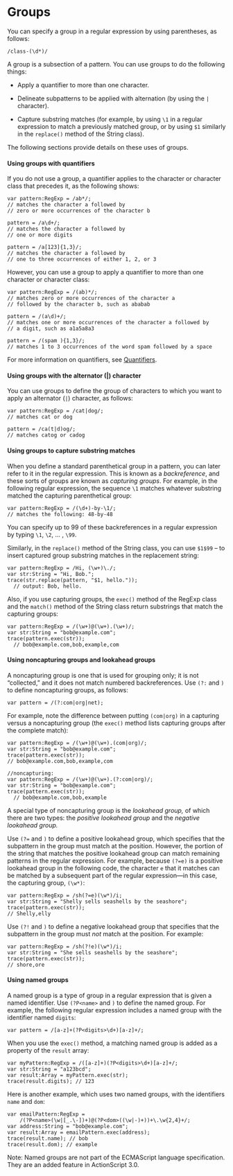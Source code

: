 # Groups

<div>

You can specify a group in a regular expression by using parentheses, as
follows:

    /class-(\d*)/

A group is a subsection of a pattern. You can use groups to do the following
things:

- Apply a quantifier to more than one character.

- Delineate subpatterns to be applied with alternation (by using the `|`
  character).

- Capture substring matches (for example, by using `\1` in a regular expression
  to match a previously matched group, or by using `$1` similarly in the
  `replace()` method of the String class).

The following sections provide details on these uses of groups.

<div>

#### Using groups with quantifiers

If you do not use a group, a quantifier applies to the character or character
class that precedes it, as the following shows:

    var pattern:RegExp = /ab*/;
    // matches the character a followed by
    // zero or more occurrences of the character b

    pattern = /a\d+/;
    // matches the character a followed by
    // one or more digits

    pattern = /a[123]{1,3}/;
    // matches the character a followed by
    // one to three occurrences of either 1, 2, or 3

However, you can use a group to apply a quantifier to more than one character or
character class:

    var pattern:RegExp = /(ab)*/;
    // matches zero or more occurrences of the character a
    // followed by the character b, such as ababab

    pattern = /(a\d)+/;
    // matches one or more occurrences of the character a followed by
    // a digit, such as a1a5a8a3

    pattern = /(spam ){1,3}/;
    // matches 1 to 3 occurrences of the word spam followed by a space

For more information on quantifiers, see [Quantifiers](./quantifiers.md).

</div>

<div>

#### Using groups with the alternator (\|) character

You can use groups to define the group of characters to which you want to apply
an alternator (`|`) character, as follows:

    var pattern:RegExp = /cat|dog/;
    // matches cat or dog

    pattern = /ca(t|d)og/;
    // matches catog or cadog

</div>

<div>

#### Using groups to capture substring matches

When you define a standard parenthetical group in a pattern, you can later refer
to it in the regular expression. This is known as a _backreference_, and these
sorts of groups are known as _capturing groups_. For example, in the following
regular expression, the sequence `\1` matches whatever substring matched the
capturing parenthetical group:

    var pattern:RegExp = /(\d+)-by-\1/;
    // matches the following: 48-by-48

You can specify up to 99 of these backreferences in a regular expression by
typing `\1`, `\2`, ... , `\99`.

Similarly, in the `replace()` method of the String class, you can use `$1$99` –
to insert captured group substring matches in the replacement string:

    var pattern:RegExp = /Hi, (\w+)\./;
    var str:String = "Hi, Bob.";
    trace(str.replace(pattern, "$1, hello."));
      // output: Bob, hello.

Also, if you use capturing groups, the `exec()` method of the RegExp class and
the `match()` method of the String class return substrings that match the
capturing groups:

    var pattern:RegExp = /(\w+)@(\w+).(\w+)/;
    var str:String = "bob@example.com";
    trace(pattern.exec(str));
      // bob@example.com,bob,example,com

</div>

<div>

#### Using noncapturing groups and lookahead groups

A noncapturing group is one that is used for grouping only; it is not
“collected,” and it does not match numbered backreferences. Use `(?:` and `)` to
define noncapturing groups, as follows:

    var pattern = /(?:com|org|net);

For example, note the difference between putting `(com|org)` in a capturing
versus a noncapturing group (the `exec()` method lists capturing groups after
the complete match):

    var pattern:RegExp = /(\w+)@(\w+).(com|org)/;
    var str:String = "bob@example.com";
    trace(pattern.exec(str));
    // bob@example.com,bob,example,com

    //noncapturing:
    var pattern:RegExp = /(\w+)@(\w+).(?:com|org)/;
    var str:String = "bob@example.com";
    trace(pattern.exec(str));
      // bob@example.com,bob,example

A special type of noncapturing group is the _lookahead group,_ of which there
are two types: the _positive lookahead group_ and the _negative lookahead
group._

Use `(?=` and `)` to define a positive lookahead group, which specifies that the
subpattern in the group must match at the position. However, the portion of the
string that matches the positive lookahead group can match remaining patterns in
the regular expression. For example, because `(?=e)` is a positive lookahead
group in the following code, the character `e` that it matches can be matched by
a subsequent part of the regular expression—in this case, the capturing group,
`(\w*)`:

    var pattern:RegExp = /sh(?=e)(\w*)/i;
    var str:String = "Shelly sells seashells by the seashore";
    trace(pattern.exec(str));
    // Shelly,elly

Use `(?!` and `)` to define a negative lookahead group that specifies that the
subpattern in the group must _not_ match at the position. For example:

    var pattern:RegExp = /sh(?!e)(\w*)/i;
    var str:String = "She sells seashells by the seashore";
    trace(pattern.exec(str));
    // shore,ore

</div>

<div>

#### Using named groups

A named group is a type of group in a regular expression that is given a named
identifier. Use `(?P<name>` and `)` to define the named group. For example, the
following regular expression includes a named group with the identifier named
`digits`:

    var pattern = /[a-z]+(?P<digits>\d+)[a-z]+/;

When you use the `exec()` method, a matching named group is added as a property
of the `result` array:

    var myPattern:RegExp = /([a-z]+)(?P<digits>\d+)[a-z]+/;
    var str:String = "a123bcd";
    var result:Array = myPattern.exec(str);
    trace(result.digits); // 123

Here is another example, which uses two named groups, with the identifiers
`name` and `dom`:

    var emailPattern:RegExp =
        /(?P<name>(\w|[_.\-])+)@(?P<dom>((\w|-)+))+\.\w{2,4}+/;
    var address:String = "bob@example.com";
    var result:Array = emailPattern.exec(address);
    trace(result.name); // bob
    trace(result.dom); // example

<div>

Note: Named groups are not part of the ECMAScript language specification. They
are an added feature in ActionScript 3.0.

</div>

</div>

</div>
